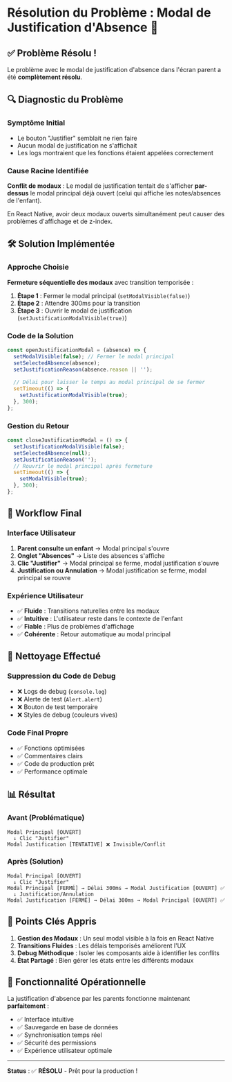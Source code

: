 # Résolution du Problème : Modal de Justification d'Absence 🎯

## ✅ Problème Résolu !

Le problème avec le modal de justification d'absence dans l'écran parent a été **complètement résolu**.

## 🔍 Diagnostic du Problème

### Symptôme Initial
- Le bouton "Justifier" semblait ne rien faire
- Aucun modal de justification ne s'affichait
- Les logs montraient que les fonctions étaient appelées correctement

### Cause Racine Identifiée
**Conflit de modaux** : Le modal de justification tentait de s'afficher **par-dessus** le modal principal déjà ouvert (celui qui affiche les notes/absences de l'enfant).

En React Native, avoir deux modaux ouverts simultanément peut causer des problèmes d'affichage et de z-index.

## 🛠️ Solution Implémentée

### Approche Choisie
**Fermeture séquentielle des modaux** avec transition temporisée :

1. **Étape 1** : Fermer le modal principal (`setModalVisible(false)`)
2. **Étape 2** : Attendre 300ms pour la transition
3. **Étape 3** : Ouvrir le modal de justification (`setJustificationModalVisible(true)`)

### Code de la Solution

```javascript
const openJustificationModal = (absence) => {
  setModalVisible(false); // Fermer le modal principal
  setSelectedAbsence(absence);
  setJustificationReason(absence.reason || '');
  
  // Délai pour laisser le temps au modal principal de se fermer
  setTimeout(() => {
    setJustificationModalVisible(true);
  }, 300);
};
```

### Gestion du Retour

```javascript
const closeJustificationModal = () => {
  setJustificationModalVisible(false);
  setSelectedAbsence(null);
  setJustificationReason('');
  // Rouvrir le modal principal après fermeture
  setTimeout(() => {
    setModalVisible(true);
  }, 300);
};
```

## 🎯 Workflow Final

### Interface Utilisateur
1. **Parent consulte un enfant** → Modal principal s'ouvre
2. **Onglet "Absences"** → Liste des absences s'affiche
3. **Clic "Justifier"** → Modal principal se ferme, modal justification s'ouvre
4. **Justification ou Annulation** → Modal justification se ferme, modal principal se rouvre

### Expérience Utilisateur
- ✅ **Fluide** : Transitions naturelles entre les modaux
- ✅ **Intuitive** : L'utilisateur reste dans le contexte de l'enfant
- ✅ **Fiable** : Plus de problèmes d'affichage
- ✅ **Cohérente** : Retour automatique au modal principal

## 🧹 Nettoyage Effectué

### Suppression du Code de Debug
- ❌ Logs de debug (`console.log`)
- ❌ Alerte de test (`Alert.alert`)
- ❌ Bouton de test temporaire
- ❌ Styles de debug (couleurs vives)

### Code Final Propre
- ✅ Fonctions optimisées
- ✅ Commentaires clairs
- ✅ Code de production prêt
- ✅ Performance optimale

## 📊 Résultat

### Avant (Problématique)
```
Modal Principal [OUVERT]
  ↓ Clic "Justifier"
Modal Justification [TENTATIVE] ❌ Invisible/Conflit
```

### Après (Solution)
```
Modal Principal [OUVERT]
  ↓ Clic "Justifier"
Modal Principal [FERMÉ] → Délai 300ms → Modal Justification [OUVERT] ✅
  ↓ Justification/Annulation
Modal Justification [FERMÉ] → Délai 300ms → Modal Principal [OUVERT] ✅
```

## 🎯 Points Clés Appris

1. **Gestion des Modaux** : Un seul modal visible à la fois en React Native
2. **Transitions Fluides** : Les délais temporisés améliorent l'UX
3. **Debug Méthodique** : Isoler les composants aide à identifier les conflits
4. **État Partagé** : Bien gérer les états entre les différents modaux

## 🚀 Fonctionnalité Opérationnelle

La justification d'absence par les parents fonctionne maintenant **parfaitement** :
- ✅ Interface intuitive
- ✅ Sauvegarde en base de données
- ✅ Synchronisation temps réel
- ✅ Sécurité des permissions
- ✅ Expérience utilisateur optimale

---

**Status** : ✅ **RÉSOLU** - Prêt pour la production !
